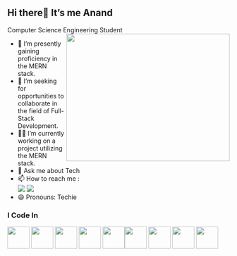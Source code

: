 ## Hi there👋 It’s me Anand

Computer Science Engineering Student
<img align="right" width="370" height="290" src="https://i.pinimg.com/originals/47/f0/34/47f0342cec72b800463bf003eac1257e.gif">
- 🌱 I’m presently gaining proficiency in the MERN stack.
- 👯 I’m seeking for opportunities to collaborate in the field of Full-Stack Development.
- 👨‍💻 I’m currently working on a project utilizing the MERN stack.
- 💬 Ask me about Tech
- 📫 How to reach me :
<br />   [<img src="https://img.shields.io/badge/Gmail-D14836?style=for-the-badge&logo=gmail&logoColor=white" />](mailto:anandhakumarak75@gmail.com) [<img src="https://img.shields.io/badge/LinkedIn-0077B5?style=for-the-badge&logo=linkedin&logoColor=white" />](https://www.linkedin.com/in/anandha-kumar-d/)
- 😄 Pronouns: Techie

### I Code In
<img height="50" width="50" src="https://img.icons8.com/color/48/000000/c-programming.png" /> <img height="50" width="50" src="https://img.icons8.com/color/48/000000/python.png" /> <img height="50" width="50" src="https://img.icons8.com/color/48/000000/html-5.png" /> <img height="50" width="50" src="https://img.icons8.com/color/48/000000/css3.png" /> <img height="50" width="50" src="https://img.icons8.com/color/48/000000/bootstrap.png" /><img height="50" width="50" src="https://img.icons8.com/color/48/000000/javascript.png"/> <img height="50" width="50" src="https://img.icons8.com/color/48/000000/react-native.png"/> <img height="50" width="50" src="https://img.icons8.com/color/48/000000/mongodb.png"/> <img height="50" width="50" src="https://img.icons8.com/color/48/000000/mysql-logo.png"/> 

<!---
Anandkumardhasarathan/Anandkumardhasarathan is a ✨ special ✨ repository because its `README.md` (this file) appears on your GitHub profile.
You can click the Preview link to take a look at your changes.
--->
